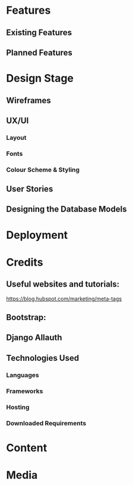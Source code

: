 

# Features

## Existing Features

## Planned Features

# Design Stage

## Wireframes

## UX/UI

### Layout

### Fonts

### Colour Scheme & Styling

## User Stories

## Designing the Database Models

# Deployment

# Credits

## Useful websites and tutorials:
https://blog.hubspot.com/marketing/meta-tags

## Bootstrap:

## Django Allauth

## Technologies Used

### Languages

### Frameworks

### Hosting

### Downloaded Requirements

# Content

# Media